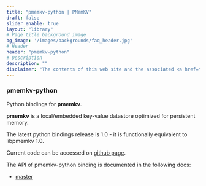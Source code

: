 ```yaml
---
title: "pmemkv-python | PMemKV"
draft: false
slider_enable: true
layout: "library"
# Page title background image
bg_image: '/images/backgrounds/faq_header.jpg'
# Header
header: "pmemkv-python"
# Description
description: ""
disclaimer: "The contents of this web site and the associated <a href=\"https://github.com/pmem\">GitHub repositories</a> are BSD-licensed open source."
---
```

### pmemkv-python

Python bindings for **pmemkv**.

**pmemkv** is a local/embedded key-value datastore optimized for persistent memory.

The latest python bindings release is 1.0 - it is functionally equivalent to libpmemkv 1.0.

Current code can be accessed on <a href="https://github.com/pmem/pmemkv-python">github page</a>.

The API of pmemkv-python binding is documented in the following docs:

* [master](https://pmem.io/pmemkv-python/master/html/index.html)